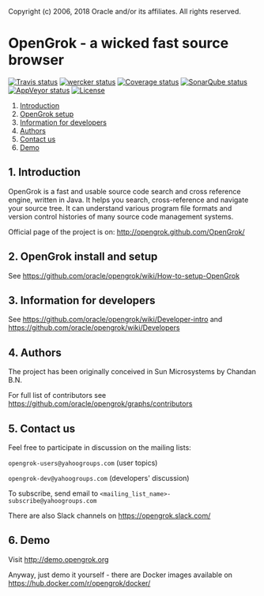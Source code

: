 
Copyright (c) 2006, 2018 Oracle and/or its affiliates. All rights reserved.


# OpenGrok - a wicked fast source browser
[![Travis status](https://travis-ci.org/oracle/opengrok.svg?branch=master)](https://travis-ci.org/oracle/opengrok)
[![wercker status](https://app.wercker.com/status/e2a879f4677e679c0bbf8fa82bcc0dba/s/master "wercker status")](https://app.wercker.com/project/byKey/e2a879f4677e679c0bbf8fa82bcc0dba)
[![Coverage status](https://coveralls.io/repos/oracle/opengrok/badge.svg?branch=master)](https://coveralls.io/r/oracle/opengrok?branch=master)
[![SonarQube status](https://sonarcloud.io/api/project_badges/measure?project=org.opengrok%3Aopengrok-top&metric=alert_status)](https://sonarcloud.io/dashboard?id=org.opengrok%3Aopengrok-top)
[![AppVeyor status](https://ci.appveyor.com/api/projects/status/8oqlk5yx2c5fnwqw/branch/master?svg=true)](https://ci.appveyor.com/project/vladak/opengrok-b5hnp/branch/master)
[![License](https://img.shields.io/badge/License-CDDL%201.0-blue.svg)](https://opensource.org/licenses/CDDL-1.0)

1. [Introduction](#1-introduction)
2. [OpenGrok setup](#2-opengrok-install-and-setup)
3. [Information for developers](#3-information-for-developers)
4. [Authors](#4-authors)
5. [Contact us](#5-contact-us)
7. [Demo](#6-demo)

## 1. Introduction

OpenGrok is a fast and usable source code search and cross reference
engine, written in Java. It helps you search, cross-reference and navigate
your source tree. It can understand various program file formats and
version control histories of many source code management systems.

Official page of the project is on:
<http://opengrok.github.com/OpenGrok/>

## 2. OpenGrok install and setup

See https://github.com/oracle/opengrok/wiki/How-to-setup-OpenGrok

## 3. Information for developers

See https://github.com/oracle/opengrok/wiki/Developer-intro and https://github.com/oracle/opengrok/wiki/Developers

## 4. Authors

The project has been originally conceived in Sun Microsystems by Chandan B.N.

For full list of contributors see https://github.com/oracle/opengrok/graphs/contributors

## 5. Contact us

Feel free to participate in discussion on the mailing lists:

  `opengrok-users@yahoogroups.com` (user topics)

  `opengrok-dev@yahoogroups.com` (developers' discussion)

To subscribe, send email to `<mailing_list_name>-subscribe@yahoogroups.com`

There are also Slack channels on https://opengrok.slack.com/

## 6. Demo

Visit <http://demo.opengrok.org>

Anyway, just demo it yourself - there are Docker images available on https://hub.docker.com/r/opengrok/docker/
